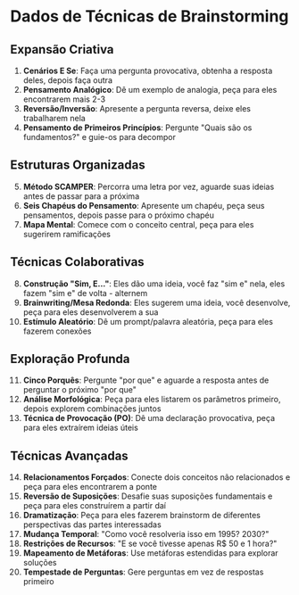 <!-- Powered by BMAD™ Core -->

# Dados de Técnicas de Brainstorming

## Expansão Criativa

1. **Cenários E Se**: Faça uma pergunta provocativa, obtenha a resposta deles, depois faça outra
2. **Pensamento Analógico**: Dê um exemplo de analogia, peça para eles encontrarem mais 2-3
3. **Reversão/Inversão**: Apresente a pergunta reversa, deixe eles trabalharem nela
4. **Pensamento de Primeiros Princípios**: Pergunte "Quais são os fundamentos?" e guie-os para decompor

## Estruturas Organizadas

5. **Método SCAMPER**: Percorra uma letra por vez, aguarde suas ideias antes de passar para a próxima
6. **Seis Chapéus do Pensamento**: Apresente um chapéu, peça seus pensamentos, depois passe para o próximo chapéu
7. **Mapa Mental**: Comece com o conceito central, peça para eles sugerirem ramificações

## Técnicas Colaborativas

8. **Construção "Sim, E..."**: Eles dão uma ideia, você faz "sim e" nela, eles fazem "sim e" de volta - alternem
9. **Brainwriting/Mesa Redonda**: Eles sugerem uma ideia, você desenvolve, peça para eles desenvolverem a sua
10. **Estímulo Aleatório**: Dê um prompt/palavra aleatória, peça para eles fazerem conexões

## Exploração Profunda

11. **Cinco Porquês**: Pergunte "por que" e aguarde a resposta antes de perguntar o próximo "por que"
12. **Análise Morfológica**: Peça para eles listarem os parâmetros primeiro, depois explorem combinações juntos
13. **Técnica de Provocação (PO)**: Dê uma declaração provocativa, peça para eles extraírem ideias úteis

## Técnicas Avançadas

14. **Relacionamentos Forçados**: Conecte dois conceitos não relacionados e peça para eles encontrarem a ponte
15. **Reversão de Suposições**: Desafie suas suposições fundamentais e peça para eles construírem a partir daí
16. **Dramatização**: Peça para eles fazerem brainstorm de diferentes perspectivas das partes interessadas
17. **Mudança Temporal**: "Como você resolveria isso em 1995? 2030?"
18. **Restrições de Recursos**: "E se você tivesse apenas R$ 50 e 1 hora?"
19. **Mapeamento de Metáforas**: Use metáforas estendidas para explorar soluções
20. **Tempestade de Perguntas**: Gere perguntas em vez de respostas primeiro
